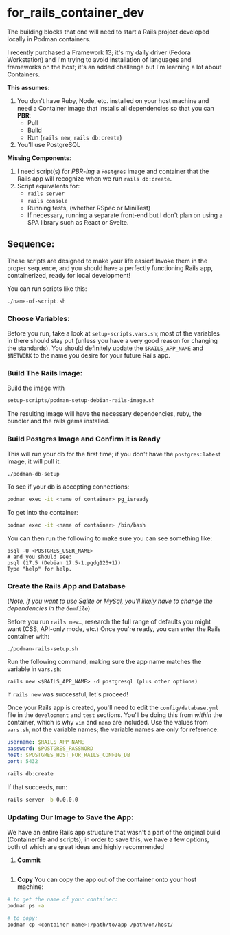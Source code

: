 # for_rails_container_dev

The building blocks that one will need to start a Rails project developed locally in Podman containers. 

I recently purchased a Framework 13; it's my daily driver (Fedora Workstation) and I'm trying to avoid installation of languages and frameworks on the host; it's an added challenge but I'm learning a lot about Containers.

**This assumes**:
1. You don't have Ruby, Node, etc. installed on your host machine and need a Container image that installs all dependencies so that you can **PBR**:
    - Pull
    - Build
    - Run (`rails new`, `rails db:create`)
1. You'll use PostgreSQL

**Missing Components**:
1. I need script(s) for *PBR-ing* a `Postgres` image and container that the Rails app will recognize when we run `rails db:create`.
1. Script equivalents for:
    - `rails server`
    - `rails console`
    - Running tests, (whether RSpec or MiniTest)
    - If necessary, running a separate front-end but I don't plan on using a SPA library such as React or Svelte.

## Sequence:
These scripts are designed to make your life easier! Invoke them in the proper sequence, and you should have a perfectly functioning Rails app, containerized, ready for local development!

You can run scripts like this: 
```shell
./name-of-script.sh
```

### Choose Variables:
Before you run, take a look at `setup-scripts.vars.sh`; most of the variables in there should stay put (unless you have a very good reason for changing the standards). You should definitely update the `$RAILS_APP_NAME` and `$NETWORK` to the name you desire for your future Rails app.

### Build The Rails Image:
Build the image with 
```bash
setup-scripts/podman-setup-debian-rails-image.sh
```
The resulting image will have the necessary dependencies, ruby, the bundler and the rails gems installed.

### Build Postgres Image and Confirm it is Ready
This will run your db for the first time; if you don't have the `postgres:latest` image, it will pull it.
```bash
./podman-db-setup
``` 
To see if your db is accepting connections:
```bash
podman exec -it <name of container> pg_isready
```
To get into the container:
```bash
podman exec -it <name of container> /bin/bash
```
You can then run the following to make sure you can see something like:

```shell
psql -U <POSTGRES_USER_NAME>
# and you should see:
psql (17.5 (Debian 17.5-1.pgdg120+1))
Type "help" for help.
```

### Create the Rails App and Database
(_Note, if you want to use Sqlite or MySql, you'll likely have to change the dependencies in the `Gemfile`_)

Before you run `rails new…`, research the full range of defaults you might want (CSS, API-only mode, etc.) Once you're ready, you can enter the Rails container with:
```shell
./podman-rails-setup.sh
```
Run the following command, making sure the app name matches the variable in `vars.sh`:
```shell
rails new <$RAILS_APP_NAME> -d postgresql (plus other options)
```

If `rails new` was successful, let's proceed!

Once your Rails app is created, you'll need to edit the `config/database.yml` file in the `development` and `test` sections. You'll be doing this from _within_ the container, which is why `vim` and `nano` are included. Use the values from `vars.sh`, not the variable names; the variable names are only for reference:
<!-- I'd love to automate this below, with some sort of "search and uncomment" and "add lines after" for the development and test portions of this --> 
```yaml
username: $RAILS_APP_NAME
password: $POSTGRES_PASSWORD
host: $POSTGRES_HOST_FOR_RAILS_CONFIG_DB
port: 5432
```

```bash
rails db:create
```

If that succeeds, run:
```bash
rails server -b 0.0.0.0
```

### Updating Our Image to Save the App:
We have an entire Rails app structure that wasn't a part of the original build (Containerfile and scripts); in order to save this, we have a few options, both of which are great ideas and highly recommended

1. **Commit**
```bash

```

1. **Copy**
You can copy the app out of the container onto your host machine:
```bash
# to get the name of your container:
podman ps -a

# to copy:
podman cp <container name>:/path/to/app /path/on/host/
```
